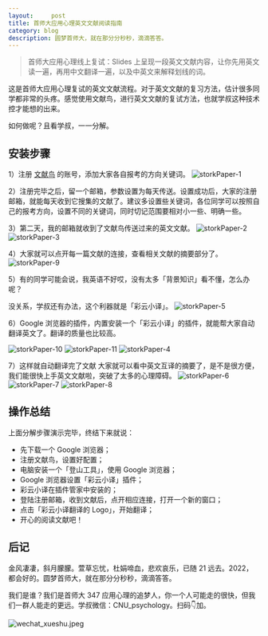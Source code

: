 ```yaml
---
layout:     post
title: 首师大应用心理英文文献阅读指南
category: blog
description: 圆梦首师大，就在那分分秒秒，滴滴答答。
---
```


> 首师大应用心理线上复试：Slides 上呈现一段英文文献内容，让你先用英文读一遍，再用中文翻译一遍，以及中英文来解释划线的词。

这是首师大应用心理复试的英文文献流程。对于英文文献的复习方法，估计很多同学都非常的头疼。感觉使用文献鸟，进行英文文献的复试方法，也就学叔这种技术控才能想的出来。

如何做呢？且看学叔，一一分解。

## 安装步骤

1）注册 [文献鸟](https://www.storkapp.me/) 的账号，添加大家各自报考的方向关键词。
![storkPaper-1](https://image.cnu347.com/storkPaper-1.png)

2）注册完毕之后，留一个邮箱，参数设置为每天传送。设置成功后，大家的注册邮箱，就能每天收到它搜集的文献了。建议多设置些关键词，各位同学可以按照自己的报考方向，设置不同的关键词，同时切记范围要相对小一些、明确一些。

3）第二天，我的邮箱就收到了文献鸟传送过来的英文文献。
![storkPaper-2](https://image.cnu347.com/storkPaper-2.png)
![storkPaper-3](https://image.cnu347.com/storkPaper-3.png)

4）大家就可以点开每一篇文献的连接，查看相关文献的摘要部分了。
![storkPaper-9](https://image.cnu347.com/storkPaper-9.png)

5）有的同学可能会说，我英语不好哎，没有太多「背景知识」看不懂，怎么办呢？

没关系，学叔还有办法，这个利器就是「彩云小译」。
![storkPaper-5](https://image.cnu347.com/storkPaper-5.png)

6）Google 浏览器的插件，内置安装一个「彩云小译」的插件，就能帮大家自动翻译英文了。翻译的质量也比较高。

![storkPaper-10](https://image.cnu347.com/storkPaper-10.png)
![storkPaper-11](https://image.cnu347.com/storkPaper-11.png)
![storkPaper-4](https://image.cnu347.com/storkPaper-4.png)

7）这样就自动翻译完了文献 大家就可以看中英文互译的摘要了，是不是很方便，我们能很快上手英文文献啦，突破了太多的心理障碍。
![storkPaper-6](https://image.cnu347.com/storkPaper-6.png)
![storkPaper-7](https://image.cnu347.com/storkPaper-7.png)
![storkPaper-8](https://image.cnu347.com/storkPaper-8.png)

## 操作总结
上面分解步骤演示完毕，终结下来就说：
- 先下载一个 Google 浏览器；
- 注册文献鸟，设置好配置；
- 电脑安装一个「登山工具」，使用 Google 浏览器；
- Google 浏览器设置「彩云小译」插件；
- 彩云小译在插件管家中安装的；
- 登陆注册邮箱，收到文献后，点开相应连接，打开一个新的窗口；
- 点击「彩云小译翻译的 Logo」，开始翻译；
- 开心的阅读文献吧！

## 后记
金风凄凄，斜月朦朦。萱草忘忧，杜娟啼血，悲欢哀乐，已随 21 远去。2022，都会好的。圆梦首师大，就在那分分秒秒，滴滴答答。

我们是谁？我们是首师大 347 应用心理的追梦人，你一个人可能走的很快，但我们一群人能走的更远。学叔微信：CNU_psychology。扫码👇加。

![wechat_xueshu.jpeg](https://cnu347-1257355643.cos.ap-beijing.myqcloud.com/CNU347/WechatIMG125.jpeg)







